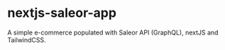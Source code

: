 # nextjs-saleor-app
A simple e-commerce populated with Saleor API (GraphQL), nextJS and TailwindCSS.
